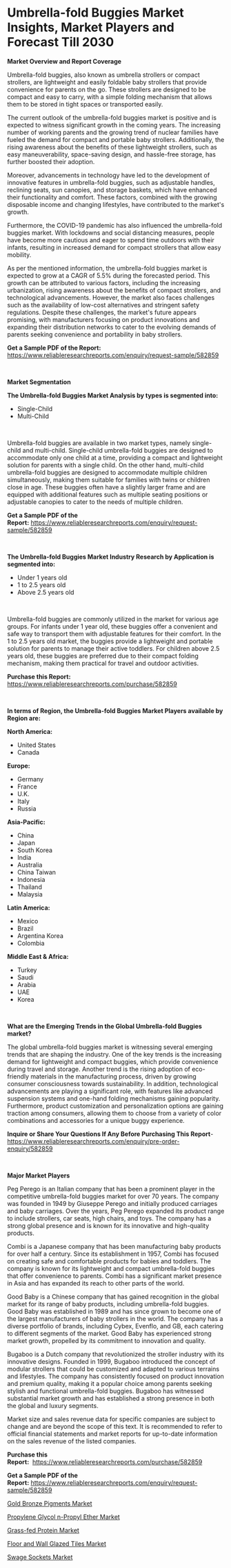 <p><h1>Umbrella-fold Buggies Market Insights, Market Players and Forecast Till 2030</h1></p><p><strong>Market Overview and Report Coverage</strong></p>
<p><p>Umbrella-fold buggies, also known as umbrella strollers or compact strollers, are lightweight and easily foldable baby strollers that provide convenience for parents on the go. These strollers are designed to be compact and easy to carry, with a simple folding mechanism that allows them to be stored in tight spaces or transported easily.</p><p>The current outlook of the umbrella-fold buggies market is positive and is expected to witness significant growth in the coming years. The increasing number of working parents and the growing trend of nuclear families have fueled the demand for compact and portable baby strollers. Additionally, the rising awareness about the benefits of these lightweight strollers, such as easy maneuverability, space-saving design, and hassle-free storage, has further boosted their adoption.</p><p>Moreover, advancements in technology have led to the development of innovative features in umbrella-fold buggies, such as adjustable handles, reclining seats, sun canopies, and storage baskets, which have enhanced their functionality and comfort. These factors, combined with the growing disposable income and changing lifestyles, have contributed to the market's growth.</p><p>Furthermore, the COVID-19 pandemic has also influenced the umbrella-fold buggies market. With lockdowns and social distancing measures, people have become more cautious and eager to spend time outdoors with their infants, resulting in increased demand for compact strollers that allow easy mobility.</p><p>As per the mentioned information, the umbrella-fold buggies market is expected to grow at a CAGR of 5.5% during the forecasted period. This growth can be attributed to various factors, including the increasing urbanization, rising awareness about the benefits of compact strollers, and technological advancements. However, the market also faces challenges such as the availability of low-cost alternatives and stringent safety regulations. Despite these challenges, the market's future appears promising, with manufacturers focusing on product innovations and expanding their distribution networks to cater to the evolving demands of parents seeking convenience and portability in baby strollers.</p></p>
<p><strong>Get a Sample PDF of the Report:</strong> <a href="https://www.reliableresearchreports.com/enquiry/request-sample/582859">https://www.reliableresearchreports.com/enquiry/request-sample/582859</a></p>
<p>&nbsp;</p>
<p><strong>Market Segmentation</strong></p>
<p><strong>The Umbrella-fold Buggies Market Analysis by types is segmented into:</strong></p>
<p><ul><li>Single-Child</li><li>Multi-Child</li></ul></p>
<p>&nbsp;</p>
<p><p>Umbrella-fold buggies are available in two market types, namely single-child and multi-child. Single-child umbrella-fold buggies are designed to accommodate only one child at a time, providing a compact and lightweight solution for parents with a single child. On the other hand, multi-child umbrella-fold buggies are designed to accommodate multiple children simultaneously, making them suitable for families with twins or children close in age. These buggies often have a slightly larger frame and are equipped with additional features such as multiple seating positions or adjustable canopies to cater to the needs of multiple children.</p></p>
<p><strong>Get a Sample PDF of the Report:</strong>&nbsp;<a href="https://www.reliableresearchreports.com/enquiry/request-sample/582859">https://www.reliableresearchreports.com/enquiry/request-sample/582859</a></p>
<p>&nbsp;</p>
<p><strong>The Umbrella-fold Buggies Market Industry Research by Application is segmented into:</strong></p>
<p><ul><li>Under 1 years old</li><li>1 to 2.5 years old</li><li>Above 2.5 years old</li></ul></p>
<p>&nbsp;</p>
<p><p>Umbrella-fold buggies are commonly utilized in the market for various age groups. For infants under 1 year old, these buggies offer a convenient and safe way to transport them with adjustable features for their comfort. In the 1 to 2.5 years old market, the buggies provide a lightweight and portable solution for parents to manage their active toddlers. For children above 2.5 years old, these buggies are preferred due to their compact folding mechanism, making them practical for travel and outdoor activities.</p></p>
<p><strong>Purchase this Report:</strong>&nbsp; <a href="https://www.reliableresearchreports.com/purchase/582859">https://www.reliableresearchreports.com/purchase/582859</a></p>
<p>&nbsp;</p>
<p><strong>In terms of Region, the Umbrella-fold Buggies Market Players available by Region are:</strong></p>
<p>
    <p> <strong> North America: </strong>
        <ul>
            <li>United States</li>
            <li>Canada</li>
        </ul>
        </p> 
    <p> <strong> Europe: </strong>
        <ul>
            <li>Germany</li>
            <li>France</li>
            <li>U.K.</li>
            <li>Italy</li>
            <li>Russia</li>
        </ul>
        </p> 
    <p> <strong> Asia-Pacific: </strong>
        <ul>
            <li>China</li>
            <li>Japan</li>
            <li>South Korea</li>
            <li>India</li>
            <li>Australia</li>
            <li>China Taiwan</li>
            <li>Indonesia</li>
            <li>Thailand</li>
            <li>Malaysia</li>
        </ul>
        </p> 
    <p> <strong> Latin America: </strong>
        <ul>
            <li>Mexico</li>
            <li>Brazil</li>
            <li>Argentina Korea</li>
            <li>Colombia</li>
        </ul>
        </p> 
    <p> <strong> Middle East & Africa: </strong>
        <ul>
            <li>Turkey</li>
            <li>Saudi</li>
            <li>Arabia</li>
            <li>UAE</li>
            <li>Korea</li>
        </ul>
    </p>
    </p>
<p>&nbsp;</p>
<p><strong>What are the Emerging Trends in the Global Umbrella-fold Buggies market?</strong></p>
<p><p>The global umbrella-fold buggies market is witnessing several emerging trends that are shaping the industry. One of the key trends is the increasing demand for lightweight and compact buggies, which provide convenience during travel and storage. Another trend is the rising adoption of eco-friendly materials in the manufacturing process, driven by growing consumer consciousness towards sustainability. In addition, technological advancements are playing a significant role, with features like advanced suspension systems and one-hand folding mechanisms gaining popularity. Furthermore, product customization and personalization options are gaining traction among consumers, allowing them to choose from a variety of color combinations and accessories for a unique buggy experience.</p></p>
<p><strong>Inquire or Share Your Questions If Any Before Purchasing This Report</strong>- <a href="https://www.reliableresearchreports.com/enquiry/pre-order-enquiry/582859">https://www.reliableresearchreports.com/enquiry/pre-order-enquiry/582859</a></p>
<p>&nbsp;</p>
<p><strong>Major Market Players</strong></p>
<p><p>Peg Perego is an Italian company that has been a prominent player in the competitive umbrella-fold buggies market for over 70 years. The company was founded in 1949 by Giuseppe Perego and initially produced carriages and baby carriages. Over the years, Peg Perego expanded its product range to include strollers, car seats, high chairs, and toys. The company has a strong global presence and is known for its innovative and high-quality products.</p><p>Combi is a Japanese company that has been manufacturing baby products for over half a century. Since its establishment in 1957, Combi has focused on creating safe and comfortable products for babies and toddlers. The company is known for its lightweight and compact umbrella-fold buggies that offer convenience to parents. Combi has a significant market presence in Asia and has expanded its reach to other parts of the world.</p><p>Good Baby is a Chinese company that has gained recognition in the global market for its range of baby products, including umbrella-fold buggies. Good Baby was established in 1989 and has since grown to become one of the largest manufacturers of baby strollers in the world. The company has a diverse portfolio of brands, including Cybex, Evenflo, and GB, each catering to different segments of the market. Good Baby has experienced strong market growth, propelled by its commitment to innovation and quality.</p><p>Bugaboo is a Dutch company that revolutionized the stroller industry with its innovative designs. Founded in 1999, Bugaboo introduced the concept of modular strollers that could be customized and adapted to various terrains and lifestyles. The company has consistently focused on product innovation and premium quality, making it a popular choice among parents seeking stylish and functional umbrella-fold buggies. Bugaboo has witnessed substantial market growth and has established a strong presence in both the global and luxury segments.</p><p>Market size and sales revenue data for specific companies are subject to change and are beyond the scope of this text. It is recommended to refer to official financial statements and market reports for up-to-date information on the sales revenue of the listed companies.</p></p>
<p><strong>Purchase this Report:</strong>&nbsp;&nbsp;<a href="https://www.reliableresearchreports.com/purchase/582859">https://www.reliableresearchreports.com/purchase/582859</a></p>
<p></p>
<p><strong>Get a Sample PDF of the Report:</strong>&nbsp;<a href="https://www.reliableresearchreports.com/enquiry/request-sample/582859">https://www.reliableresearchreports.com/enquiry/request-sample/582859</a></p>
<p><p><a href="https://www.linkedin.com/pulse/gold-bronze-pigments-market-research-report-unlocks/">Gold Bronze Pigments Market</a></p><p><a href="https://github.com/mabutironaldo/Market-Research-Report-List-1/blob/main/propylene-glycol-n-propyl-ether-market.md">Propylene Glycol n-Propyl Ether Market</a></p><p><a href="https://www.linkedin.com/pulse/decoding-grass-fed-protein-market-deep-dive-latest-trends/">Grass-fed Protein Market</a></p><p><a href="https://github.com/castoriffic/Market-Research-Report-List-1/blob/main/floor-and-wall-glazed-tiles-market.md">Floor and Wall Glazed Tiles Market</a></p><p><a href="https://medium.com/@orinsmitham1985/swage-sockets-market-size-growth-forecast-2023-2030-5d7f4fe8894d">Swage Sockets Market</a></p></p>